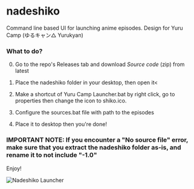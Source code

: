 # nadeshiko
 Command line based UI for launching anime episodes. Design for Yuru Camp (ゆるキャン△ Yurukyan)


<h3> What to do? </h3>

0. Go to the repo's Releases tab and download *Source code* (zip) from latest

1. Place the nadeshiko folder in your desktop, then open it<

2. Make a shortcut of Yuru Camp Launcher.bat by right click, go to properties then change the icon to shiko.ico.

3. Configure the sources.bat file with path to the episodes

4. Place it to desktop then you're done!


<h3>IMPORTANT NOTE: If you encounter a "No source file" error, make sure that you extract the nadeshiko folder as-is, and rename it to not include "-1.0"</h3>


Enjoy!

![Nadeshiko Launcher](https://i.ibb.co/tZm3kzg/Yuru-Camp-Launcher.png)